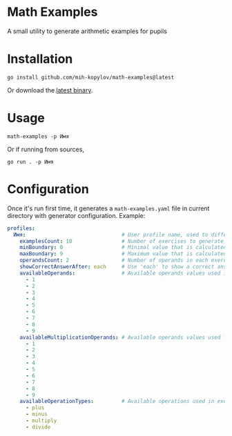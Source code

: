 # Math Examples

A small utility to generate arithmetic examples for pupils

# Installation

```shell
go install github.com/mih-kopylov/math-examples@latest
```

Or download the [latest binary](https://github.com/mih-kopylov/math-examples/releases/latest).

# Usage

```shell
math-examples -p Имя
```

Or if running from sources,

```shell
go run . -p Имя
```

# Configuration

Once it's run first time, it generates a `math-examples.yaml` file in current directory with generator configuration. 
Example:

```yaml
profiles:
  Имя:                               # User profile name, used to differentiate users configuration 
    examplesCount: 10                # Number of exercises to generate
    minBoundary: 0                   # Minimal value that is calculated on each iteration
    maxBoundary: 9                   # Maximum value that is calculated on each iteration 
    operandsCount: 2                 # Number of operands in each exercise
    showCorrectAnswerAfter: each     # Use 'each' to show a correct answer after each exercise or 'all' to show summary after all exercises
    availableOperands:               # Available operands values used in plus and minus generation
      - 1
      - 2
      - 3
      - 4
      - 5
      - 6
      - 7
      - 8
      - 9
    availableMultiplicationOperands: # Available operands values used for multiplication and division
      - 1
      - 2
      - 3
      - 4
      - 5
      - 6
      - 7
      - 8
      - 9
    availableOperationTypes:         # Available operations used in exercises
      - plus
      - minus
      - multiply
      - divide
```
